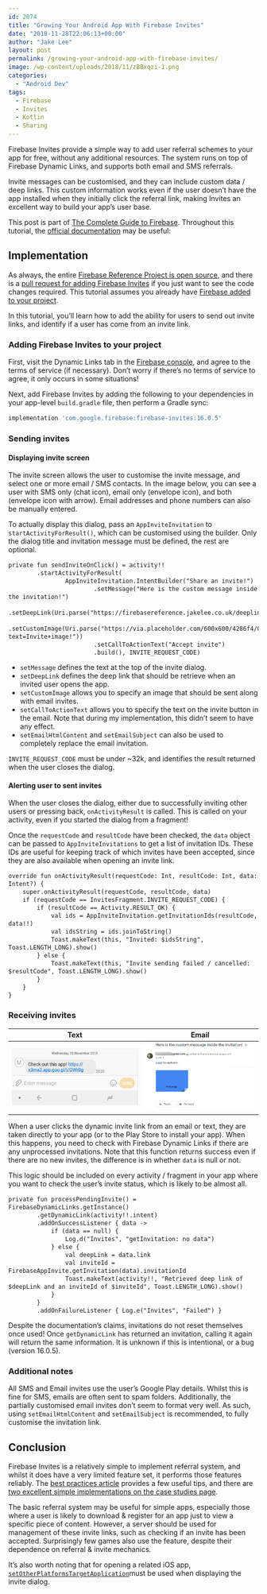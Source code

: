 ```yaml
---
id: 2074
title: "Growing Your Android App With Firebase Invites"
date: "2018-11-28T22:06:13+00:00"
author: "Jake Lee"
layout: post
permalink: /growing-your-android-app-with-firebase-invites/
image: /wp-content/uploads/2018/11/zBBxqzi-1.png
categories:
  - "Android Dev"
tags:
  - Firebase
  - Invites
  - Kotlin
  - Sharing
---
```


Firebase Invites provide a simple way to add user referral schemes to your app for free, without any additional resources. The system runs on top of Firebase Dynamic Links, and supports both email and SMS referrals.

Invite messages can be customised, and they can include custom data / deep links. This custom information works even if the user doesn’t have the app installed when they initially click the referral link, making Invites an excellent way to build your app’s user base.

This post is part of [The Complete Guide to Firebase](https://blog.jakelee.co.uk/search/?q=firebase/). Throughout this tutorial, the [official documentation](https://firebase.google.com/docs/invites/android) may be useful:

## Implementation

As always, the entire [Firebase Reference Project is open source](https://github.com/JakeSteam/FirebaseReference), and there is a [pull request for adding Firebase Invites](https://github.com/JakeSteam/FirebaseReference/pull/10) if you just want to see the code changes required. This tutorial assumes you already have [Firebase added to your project](/adding-firebase-to-an-android-project/).

In this tutorial, you’ll learn how to add the ability for users to send out invite links, and identify if a user has come from an invite link.

### Adding Firebase Invites to your project

First, visit the Dynamic Links tab in the [Firebase console](https://console.firebase.google.com/u/0/), and agree to the terms of service (if necessary). Don’t worry if there’s no terms of service to agree, it only occurs in some situations!

Next, add Firebase Invites by adding the following to your dependencies in your app-level `build.gradle` file, then perform a Gradle sync:

```groovy
implementation 'com.google.firebase:firebase-invites:16.0.5'
```

### Sending invites

#### Displaying invite screen

The invite screen allows the user to customise the invite message, and select one or more email / SMS contacts. In the image below, you can see a user with SMS only (chat icon), email only (envelope icon), and both (envelope icon with arrow). Email addresses and phone numbers can also be manually entered.

To actually display this dialog, pass an `AppInviteInvitation` to `startActivityForResult()`, which can be customised using the builder. Only the dialog title and invitation message must be defined, the rest are optional.

```
private fun sendInviteOnClick() = activity!!
        .startActivityForResult(
                AppInviteInvitation.IntentBuilder("Share an invite!")
                        .setMessage("Here is the custom message inside the invitation!")
                        .setDeepLink(Uri.parse("https://firebasereference.jakelee.co.uk/deeplink"))
                        .setCustomImage(Uri.parse("https://via.placeholder.com/600x600/4286f4/000000?text=Invite+image!"))
                        .setCallToActionText("Accept invite")
                        .build(), INVITE_REQUEST_CODE)
```

- `setMessage` defines the text at the top of the invite dialog.
- `setDeepLink` defines the deep link that should be retrieve when an invited user opens the app.
- `setCustomImage` allows you to specify an image that should be sent along with email invites.
- `setCallToActionText` allows you to specify the text on the invite button in the email. Note that during my implementation, this didn’t seem to have any effect.
- `setEmailHtmlContent` and `setEmailSubject` can also be used to completely replace the email invitation.

`INVITE_REQUEST_CODE` must be under ~32k, and identifies the result returned when the user closes the dialog.

#### Alerting user to sent invites

When the user closes the dialog, either due to successfully inviting other users or pressing back, `onActivityResult` is called. This is called on your activity, even if you started the dialog from a fragment!

Once the `requestCode` and `resultCode` have been checked, the `data` object can be passed to `AppInviteInvitations` to get a list of invitation IDs. These IDs are useful for keeping track of which invites have been accepted, since they are also available when opening an invite link.

```
override fun onActivityResult(requestCode: Int, resultCode: Int, data: Intent?) {
    super.onActivityResult(requestCode, resultCode, data)
    if (requestCode == InvitesFragment.INVITE_REQUEST_CODE) {
        if (resultCode == Activity.RESULT_OK) {
            val ids = AppInviteInvitation.getInvitationIds(resultCode, data!!)
            val idsString = ids.joinToString()
            Toast.makeText(this, "Invited: $idsString", Toast.LENGTH_LONG).show()
        } else {
            Toast.makeText(this, "Invite sending failed / cancelled: $resultCode", Toast.LENGTH_LONG).show()
        }
    }
}
```

### Receiving invites

| Text                                                                                        | Email                                                                                 |
| ------------------------------------------------------------------------------------------- | ------------------------------------------------------------------------------------- |
| [![](/wp-content/uploads/2018/11/zBBxqzi-1.png)](/wp-content/uploads/2018/11/zBBxqzi-1.png) | [![](/wp-content/uploads/2018/11/invite.png)](/wp-content/uploads/2018/11/invite.png) |

When a user clicks the dynamic invite link from an email or text, they are taken directly to your app (or to the Play Store to install your app). When this happens, you need to check with Firebase Dynamic Links if there are any unprocessed invitations. Note that this function returns success even if there are no new invites, the difference is in whether `data` is null or not.

This logic should be included on every activity / fragment in your app where you want to check the user’s invite status, which is likely to be almost all.

```
private fun processPendingInvite() = FirebaseDynamicLinks.getInstance()
        .getDynamicLink(activity!!.intent)
        .addOnSuccessListener { data ->
            if (data == null) {
                Log.d("Invites", "getInvitation: no data")
            } else {
                val deepLink = data.link
                val inviteId = FirebaseAppInvite.getInvitation(data).invitationId
                Toast.makeText(activity!!, "Retrieved deep link of $deepLink and an inviteId of $inviteId", Toast.LENGTH_LONG).show()
            }
        }
        .addOnFailureListener { Log.e("Invites", "Failed") }
```

Despite the documentation’s claims, invitations do not reset themselves once used! Once `getDynamicLink` has returned an invitation, calling it again will return the same information. It is unknown if this is intentional, or a bug (version 16.0.5).

### Additional notes

All SMS and Email invites use the user’s Google Play details. Whilst this is fine for SMS, emails are often sent to spam folders. Additionally, the partially customised email invites don’t seem to format very well. As such, using `setEmailHtmlContent` and `setEmailSubject` is recommended, to fully customise the invitation link.

## Conclusion

Firebase Invites is a relatively simple to implement referral system, and whilst it does have a very limited feature set, it performs those features reliably. The [best practices article](https://firebase.google.com/docs/invites/best-practices) provides a few useful tips, and there are [two excellent simple implementations on the case studies page](https://firebase.google.com/docs/invites/case-studies).

The basic referral system may be useful for simple apps, especially those where a user is likely to download &amp; register for an app just to view a specific piece of content. However, a server should be used for management of these invite links, such as checking if an invite has been accepted. Surprisingly few games also use the feature, despite their dependence on referral &amp; invite mechanics.

It’s also worth noting that for opening a related iOS app, [`setOtherPlatformsTargetApplication`](<https://firebase.google.com/docs/reference/android/com/google/android/gms/appinvite/AppInviteInvitation.IntentBuilder#setOtherPlatformsTargetApplication(int,%20java.lang.String)>)must be used when displaying the invite dialog.

